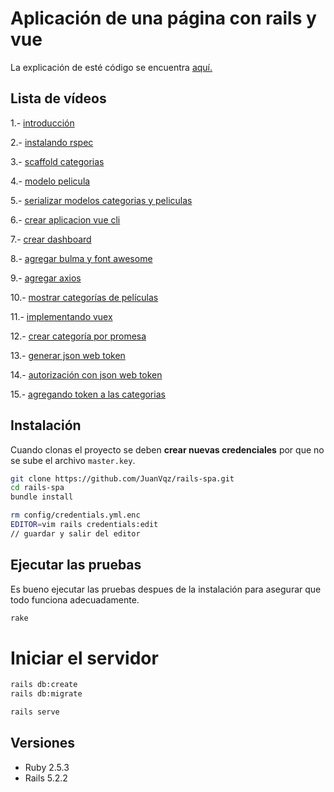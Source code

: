 # Aplicación de una página con rails y vue

La explicación de esté código se encuentra [aquí.](https://www.youtube.com/watch?v=vWgmZsInG1s&list=PL4yLj0azo9NU-qUCvSUZSm92gdxFJAWRc)

## Lista de vídeos
1.- [introducción](https://www.youtube.com/watch?v=vWgmZsInG1s&list=PL4yLj0azo9NU-qUCvSUZSm92gdxFJAWRc&index=2&t=1s)

2.- [instalando rspec](https://www.youtube.com/watch?v=Muicjq22_7o&list=PL4yLj0azo9NU-qUCvSUZSm92gdxFJAWRc&index=2)

3.- [scaffold categorias](https://www.youtube.com/watch?v=fE8KVqDsDpg&list=PL4yLj0azo9NU-qUCvSUZSm92gdxFJAWRc&index=3)

4.- [modelo pelicula](https://www.youtube.com/watch?v=fE8KVqDsDpg&list=PL4yLj0azo9NU-qUCvSUZSm92gdxFJAWRc&index=4)

5.- [serializar modelos categorias y peliculas](https://www.youtube.com/watch?v=fE8KVqDsDpg&list=PL4yLj0azo9NU-qUCvSUZSm92gdxFJAWRc&index=5)

6.- [crear aplicacion vue cli](https://www.youtube.com/watch?v=fE8KVqDsDpg&list=PL4yLj0azo9NU-qUCvSUZSm92gdxFJAWRc&index=6)

7.- [crear dashboard](https://www.youtube.com/watch?v=fE8KVqDsDpg&list=PL4yLj0azo9NU-qUCvSUZSm92gdxFJAWRc&index=7)

8.- [agregar bulma y font awesome](https://www.youtube.com/watch?v=fE8KVqDsDpg&list=PL4yLj0azo9NU-qUCvSUZSm92gdxFJAWRc&index=8)

9.- [agregar axios](https://www.youtube.com/watch?v=fE8KVqDsDpg&list=PL4yLj0azo9NU-qUCvSUZSm92gdxFJAWRc&index=9)

10.- [mostrar categorías de películas](https://www.youtube.com/watch?v=fE8KVqDsDpg&list=PL4yLj0azo9NU-qUCvSUZSm92gdxFJAWRc&index=10)

11.- [implementando vuex](https://www.youtube.com/watch?v=fE8KVqDsDpg&list=PL4yLj0azo9NU-qUCvSUZSm92gdxFJAWRc&index=11)

12.- [crear categoría por promesa](https://www.youtube.com/watch?v=fE8KVqDsDpg&list=PL4yLj0azo9NU-qUCvSUZSm92gdxFJAWRc&index=12)

13.- [generar json web token](https://www.youtube.com/watch?v=fE8KVqDsDpg&list=PL4yLj0azo9NU-qUCvSUZSm92gdxFJAWRc&index=13)

14.- [autorización con json web token](https://www.youtube.com/watch?v=fE8KVqDsDpg&list=PL4yLj0azo9NU-qUCvSUZSm92gdxFJAWRc&index=14)

15.- [agregando token a las categorias](https://www.youtube.com/watch?v=fE8KVqDsDpg&list=PL4yLj0azo9NU-qUCvSUZSm92gdxFJAWRc&index=15)

## Instalación

Cuando clonas el proyecto se deben **crear nuevas credenciales** por que no se sube
el archivo `master.key`.

```sh
git clone https://github.com/JuanVqz/rails-spa.git
cd rails-spa
bundle install

rm config/credentials.yml.enc
EDITOR=vim rails credentials:edit
// guardar y salir del editor
```

## Ejecutar las pruebas

Es bueno ejecutar las pruebas despues de la instalación para asegurar que todo
funciona adecuadamente.

```sh
rake
```

# Iniciar el servidor

```sh
rails db:create
rails db:migrate

rails serve
```

## Versiones

 * Ruby 2.5.3
 * Rails 5.2.2

